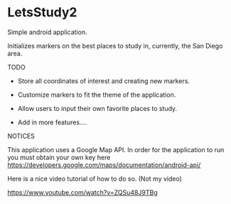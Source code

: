 # LetsStudy2
Simple android application.

Initializes markers on the best places to study in, currently, the San Diego area.

TODO

- Store all coordinates of interest and creating new markers.
- Customize markers to fit the theme of the application.
- Allow users to input their own favorite places to study.

- Add in more features....


NOTICES

 This application uses a Google Map API. In order for the application to run you must obtain your own key here
 https://developers.google.com/maps/documentation/android-api/
 
 Here is a nice video tutorial of how to do so. (Not my video)
 
 https://www.youtube.com/watch?v=ZQSu48J9TBg

